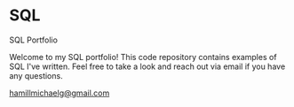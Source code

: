 # SQL
SQL Portfolio

Welcome to my SQL portfolio! This code repository contains examples of SQL I've written. Feel free to take a look and reach out via email if you have any questions.

hamillmichaelg@gmail.com
